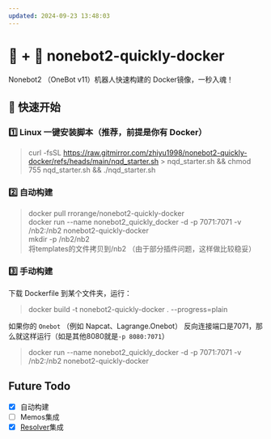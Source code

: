 ```yaml
---
updated: 2024-09-23 13:48:03
---
```


# 🐳 + 🤖 nonebot2-quickly-docker

Nonebot2 （OneBot v11）机器人快速构建的 Docker镜像，一秒入魂！

## 🚀 快速开始

### 1️⃣ Linux 一键安装脚本（推荐，前提是你有 Docker）

> curl -fsSL https://raw.gitmirror.com/zhiyu1998/nonebot2-quickly-docker/refs/heads/main/nqd_starter.sh > nqd_starter.sh && chmod 755 nqd_starter.sh && ./nqd_starter.sh

### 2️⃣ 自动构建

> docker pull rrorange/nonebot2-quickly-docker  
> docker run --name nonebot2_quickly_docker -d -p 7071:7071 -v /nb2:/nb2 nonebot2-quickly-docker  
> mkdir -p /nb2/nb2  
> 将templates的文件拷贝到/nb2 （由于部分插件问题，这样做比较稳妥）

### 3️⃣ 手动构建

下载 Dockerfile 到某个文件夹，运行：

> docker build -t nonebot2-quickly-docker . --progress=plain

如果你的 `Onebot` （例如 Napcat、Lagrange.Onebot） 反向连接端口是7071，那么就这样运行（如是其他8080就是`-p 8080:7071`）

> docker run --name nonebot2_quickly_docker -d -p 7071:7071 -v /nb2:/nb2 nonebot2-quickly-docker

## Future Todo

- [x] 自动构建
- [ ] Memos集成
- [x] [Resolver](https://github.com/zhiyu1998/nonebot-plugin-resolver)集成